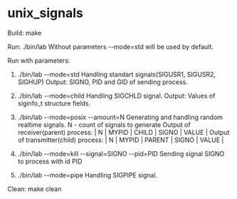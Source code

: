 # unix_signals

Build:
make

Run:
./bin/lab
Without parameters --mode=std will be used by default.

Run with parameters:

1. ./bin/lab --mode=std
Handling standart signals(SIGUSR1, SIGUSR2, SIGHUP)
Output: SIGNO, PID and GID of sending process.

2. ./bin/lab --mode=child
Handling SIGCHLD signal.
Output:
Values of siginfo_t structure fields.

3. ./bin/lab --mode=posix --amount=N
Generating and handling random realtime signals. N - count of signals to generate
Output of receiver(parent) process:
|  N  | MYPID | CHILD | SIGNO | VALUE |
Output of transmitter(child) process:
|  N  | MYPID | PARENT | SIGNO | VALUE |

4. ./bin/lab --mode=kill --signal=SIGNO --pid=PID
Sending signal SIGNO to process with id PID

5. ./bin/lab --mode=pipe
Handling SIGPIPE signal. 



Clean:
make clean
